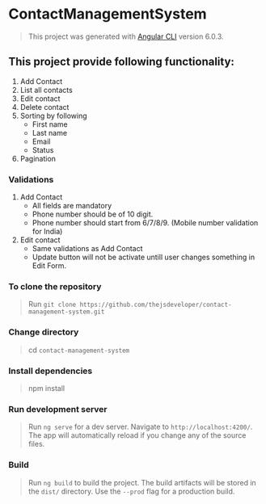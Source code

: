 

# ContactManagementSystem

> This project was generated with [Angular CLI](https://github.com/angular/angular-cli) version 6.0.3.

## This project provide following functionality: 
 1. Add Contact
 2. List all contacts
 3. Edit contact
 4. Delete contact
 5. Sorting by following
	* First name
	* Last name
	* Email
	* Status
6. Pagination
 


### Validations

1. Add Contact
	* All fields are mandatory
	* Phone number should be of 10 digit.
	* Phone number should start from 6/7/8/9. (Mobile number validation for India)
2. Edit contact
	* Same validations as Add Contact
	* Update button will not be activate untill user changes something in Edit Form.
	
### To clone the repository
> Run `git clone https://github.com/thejsdeveloper/contact-management-system.git`

### Change directory
> cd `contact-management-system`

### Install dependencies
> npm install 

### Run development server

> Run `ng serve` for a dev server. Navigate to `http://localhost:4200/`. The app will automatically reload if you change any of the source files.

### Build

> Run `ng build` to build the project. The build artifacts will be stored in the `dist/` directory. Use the `--prod` flag for a production build.
